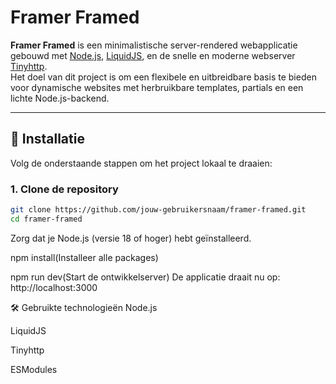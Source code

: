 # Framer Framed

**Framer Framed** is een minimalistische server-rendered webapplicatie gebouwd met [Node.js](https://nodejs.org/), [LiquidJS](https://liquidjs.com/), en de snelle en moderne webserver [Tinyhttp](https://tinyhttp.v1rtl.site/).  
Het doel van dit project is om een flexibele en uitbreidbare basis te bieden voor dynamische websites met herbruikbare templates, partials en een lichte Node.js-backend.

---

## 🔧 Installatie

Volg de onderstaande stappen om het project lokaal te draaien:

### 1. Clone de repository

```bash
git clone https://github.com/jouw-gebruikersnaam/framer-framed.git
cd framer-framed
```

Zorg dat je Node.js (versie 18 of hoger) hebt geïnstalleerd.

npm install(Installeer alle packages)

npm run dev(Start de ontwikkelserver)
De applicatie draait nu op:
http://localhost:3000

🛠️ Gebruikte technologieën
Node.js

LiquidJS

Tinyhttp

ESModules
